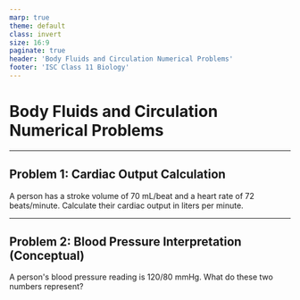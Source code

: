 ```yaml
---
marp: true
theme: default
class: invert
size: 16:9
paginate: true
header: 'Body Fluids and Circulation Numerical Problems'
footer: 'ISC Class 11 Biology'
---
```


# Body Fluids and Circulation Numerical Problems

---

## Problem 1: Cardiac Output Calculation

A person has a stroke volume of 70 mL/beat and a heart rate of 72 beats/minute. Calculate their cardiac output in liters per minute.

---

## Problem 2: Blood Pressure Interpretation (Conceptual)

A person's blood pressure reading is 120/80 mmHg. What do these two numbers represent?
